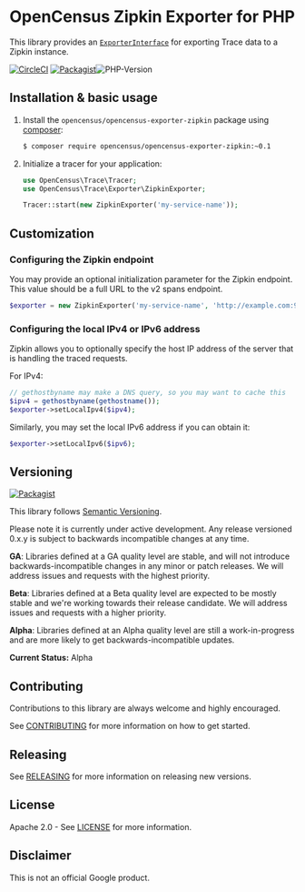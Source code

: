 # OpenCensus Zipkin Exporter for PHP

This library provides an [`ExporterInterface`][exporter-interface] for exporting
Trace data to a Zipkin instance.

[![CircleCI](https://circleci.com/gh/census-instrumentation/opencensus-php-exporter-zipkin.svg?style=svg)][ci-build]
[![Packagist](https://img.shields.io/packagist/v/opencensus/opencensus-exporter-zipkin.svg)][packagist-package]![PHP-Version](https://img.shields.io/packagist/php-v/opencensus/opencensus-exporter-zipkin.svg)

## Installation & basic usage

1. Install the `opencensus/opencensus-exporter-zipkin` package using [composer][composer]:

    ```bash
    $ composer require opencensus/opencensus-exporter-zipkin:~0.1
    ```

1. Initialize a tracer for your application:

    ```php
    use OpenCensus\Trace\Tracer;
    use OpenCensus\Trace\Exporter\ZipkinExporter;

    Tracer::start(new ZipkinExporter('my-service-name'));
    ```

## Customization

### Configuring the Zipkin endpoint

You may provide an optional initialization parameter for the Zipkin endpoint.
This value should be a full URL to the v2 spans endpoint.

```php
$exporter = new ZipkinExporter('my-service-name', 'http://example.com:9411/api/v2/spans');
```

### Configuring the local IPv4 or IPv6 address

Zipkin allows you to optionally specify the host IP address of the server that
is handling the traced requests.

For IPv4:

```php
// gethostbyname may make a DNS query, so you may want to cache this
$ipv4 = gethostbyname(gethostname());
$exporter->setLocalIpv4($ipv4);
```

Similarly, you may set the local IPv6 address if you can obtain it:

```php
$exporter->setLocalIpv6($ipv6);
```

## Versioning

[![Packagist](https://img.shields.io/packagist/v/opencensus/opencensus-exporter-zipkin.svg)][packagist-package]

This library follows [Semantic Versioning][semver].

Please note it is currently under active development. Any release versioned
0.x.y is subject to backwards incompatible changes at any time.

**GA**: Libraries defined at a GA quality level are stable, and will not
introduce backwards-incompatible changes in any minor or patch releases. We will
address issues and requests with the highest priority.

**Beta**: Libraries defined at a Beta quality level are expected to be mostly
stable and we're working towards their release candidate. We will address issues
and requests with a higher priority.

**Alpha**: Libraries defined at an Alpha quality level are still a
work-in-progress and are more likely to get backwards-incompatible updates.

**Current Status:** Alpha


## Contributing

Contributions to this library are always welcome and highly encouraged.

See [CONTRIBUTING](CONTRIBUTING.md) for more information on how to get started.

## Releasing

See [RELEASING](RELEASING.md) for more information on releasing new versions.

## License

Apache 2.0 - See [LICENSE](LICENSE) for more information.

## Disclaimer

This is not an official Google product.

[exporter-interface]: https://github.com/census-instrumentation/opencensus-php/blob/master/src/Trace/Exporter/ExporterInterface.php
[census-org]: https://github.com/census-instrumentation
[composer]: https://getcomposer.org/
[semver]: http://semver.org/
[ci-build]: https://circleci.com/gh/census-instrumentation/opencensus-php-exporter-zipkin
[packagist-package]: https://packagist.org/packages/opencensus/opencensus-exporter-zipkin